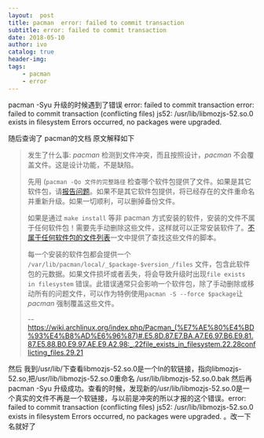 ```yaml
---
layout:  post
title: pacman  error: failed to commit transaction
subtitle: error: failed to commit transaction 
date: 2018-05-10
author: ivo
catalog: true
header-img:
tags:
    - pacman
    - error
---
```

pacman -Syu 升级的时候遇到了错误 error: failed to commit transaction 
error: failed to commit transaction (conflicting files)
js52: /usr/lib/libmozjs-52.so.0 exists in filesystem
Errors occurred, no packages were upgraded.

随后查询了 pacman的文档 原文解释如下
> 发生了什么事: _pacman_ 检测到文件冲突，而且按照设计，_pacman_ 不会覆盖文件。这是设计功能，不是缺陷。
>
> 先用 (`pacman -Qo 文件的完整路径` 检查哪个软件包提供了文件。如果是其它软件包，请[报告问题](https://wiki.archlinux.org/index.php/Reporting_bug_guidelines "Reporting bug guidelines")。如果不是其它软件包提供，将已经存在的文件重命名并重新升级。如果一切顺利，可以删掉备份文件。
>
> 如果是通过 `make install` 等非 pacman 方式安装的软件，安装的文件不属于任何软件包！需要先手动删除这些文件，这样就可以正常安装软件了。[不属于任何软件包的文件列表](https://wiki.archlinux.org/index.php/Pacman_tips#Identify_files_not_owned_by_any_package "Pacman tips")一文中提供了查找这些文件的脚本。
>
> 每一个安装的软件包都会提供一个 `/var/lib/pacman/local/_$package-$version_/files` 文件，包含此软件包的元数据。如果文件损坏或者丢失，将会导致升级时出现`file exists in filesystem` 错误。此错误通常只会影响一个软件包，除了手动删除或移动所有的问题文件，可以作为特例使用`pacman -S --force $package`让 _pacman_ 强制覆盖这些文件。
>
> -- https://wiki.archlinux.org/index.php/Pacman_(%E7%AE%80%E4%BD%93%E4%B8%AD%E6%96%87)#.E5.8D.87.E7.BA.A7.E6.97.B6.E9.81.87.E5.88.B0.E9.97.AE.E9.A2.98:_.22file_exists_in_filesystem.22.28conflicting_files.29.21


然后 我到/usr/lib/下查看libmozjs-52.so.0是一个ln的软链接，指向libmozjs-52.so,把/usr/lib/libmozjs-52.so.0重命名 /usr/lib/libmozjs-52.so.0.bak 然后再pacman -Syu 升级成功。查看的时候，发现新的/usr/lib/libmozjs-52.so.0是一个真实的文件不再是一个软链接，与以前是冲突的所以才报的这个错误。error: failed to commit transaction (conflicting files)
js52: /usr/lib/libmozjs-52.so.0 exists in filesystem
Errors occurred, no packages were upgraded.
。改一下名就好了
